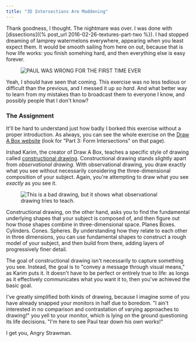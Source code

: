 ```yaml
---
title: "3D Intersections Are Maddening"
---
```


Thank goodness, I thought. The nightmare was over. I was done with [dissections]({% post_url 2016-02-26-textures-part-two %}). I had stopped dreaming of lamprey watermelons everywhere, appearing when you least expect them. It would be smooth sailing from here on out, because that is how life works: you finish somehing hard, and then everything else is easy forever.

<aside class="midtext-center">
    <figure>
        <img alt="PAUL WAS WRONG FOR THE FIRST TIME EVER" src="{{ site.url }}/assets/intersections-actually-no.png"/>
    </figure>
</aside>

Yeah, I should have seen that coming. This exercise was no less tedious or difficult than the previous, and I messed it up _so hard_. And what better way to learn from my mistakes than to broadcast them to everyone I know, and possibly people that I don't know?

### The Assignment ###

It'll be hard to understand just how badly I borked this exercise without a proper introduction. As always, you can see the whole exercise on the [Draw A Box website](http://drawabox.com/lesson/2) (look for "Part 3: Form Intersections" on that page).

Irshad Karim, the creator of Draw A Box, teaches a specific style of drawing called [constructional drawing](http://drawabox.com/article/construction). Constructional drawing stands slightly apart from _observational drawing_. With observational drawing, you draw exactly what you see without necessarily considering the three-dimensional composition of your subject. Again, you're attempting to draw what you see _exactly_ as you see it.

<aside class="midtext-right">
    <figure>
        <img alt="This is a bad drawing, but it shows what observational drawing tries to teach." src="{{ site.url }}/assets/intersections-actually-no.png"/>
    </figure>
</aside>

Constructional drawing, on the other hand, asks you to find the fundamental underlying shapes that your subject is composed of, and then figure out how those shapes combine in three-dimensional space. Planes Boxes. Cylinders. Cones. Spheres. By understanding how they relate to each other in three dimensions, you can use fundamental shapes to construct a rough model of your subject, and then build from there, adding layers of progressively finer detail.

The goal of constructional drawing isn't necessarily to capture something you see. Instead, the goal is to "convey a message through visual means," as Karim puts it. It doesn't have to be perfect or entirely true to life: as longs as it effectively communicates what you want it to, then you've achieved the basic goal.

I've greatly simplified both kinds of drawing, because I imagine some of you have already snapped your monitors in half due to boredom. "I ain't interested in no comparison and contrastation of varying approaches to drawing!" you yell to your monitor, which is lying on the ground questioning its life decisions. "I'm here to see Paul tear down his own works!"

I get you, Angry Strawman. 